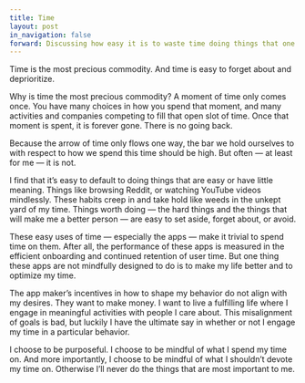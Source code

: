 ```yaml
---
title: Time
layout: post
in_navigation: false
forward: Discussing how easy it is to waste time doing things that one doesn't value
---
```


Time is the most precious commodity. And time is easy to forget about and deprioritize.

Why is time the most precious commodity? A moment of time only comes once. You have many choices in how you spend that moment, and many activities and companies competing to fill that open slot of time. Once that moment is spent, it is forever gone. There is no going back.

Because the arrow of time only flows one way, the bar we hold ourselves to with respect to how we spend this time should be high. But often — at least for me — it is not.

I find that it’s easy to default to doing things that are easy or have little meaning. Things like browsing Reddit, or watching YouTube videos mindlessly. These habits creep in and take hold like weeds in the unkept yard of my time. Things worth doing — the hard things and the things that will make me a better person — are easy to set aside, forget about, or avoid.

These easy uses of time — especially the apps — make it trivial to spend time on them. After all, the performance of these apps is measured in the efficient onboarding and continued retention of user time. But one thing these apps are not mindfully designed to do is to make my life better and to optimize my time.

The app maker’s incentives in how to shape my behavior do not align with my desires. They want to make money. I want to live a fulfilling life where I engage in meaningful activities with people I care about. This misalignment of goals is bad, but luckily I have the ultimate say in whether or not I engage my time in a particular behavior.

I choose to be purposeful. I choose to be mindful of what I spend my time on. And more importantly, I choose to be mindful of what I shouldn’t devote my time on. Otherwise I’ll never do the things that are most important to me.
